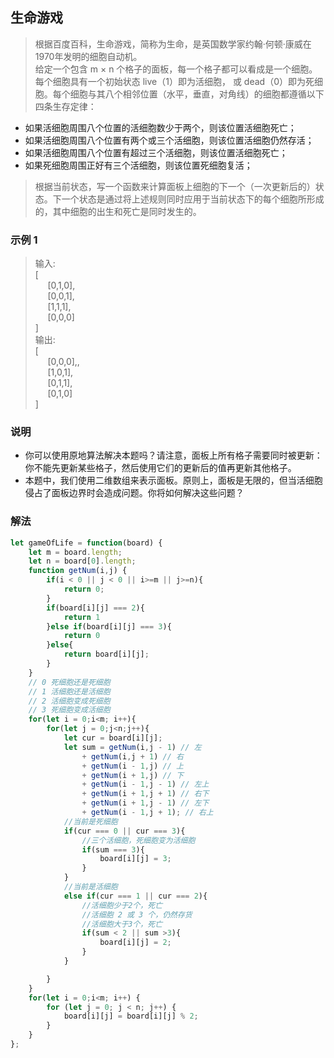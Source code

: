 
## 生命游戏
> 根据百度百科，生命游戏，简称为生命，是英国数学家约翰·何顿·康威在1970年发明的细胞自动机。       
> 给定一个包含 m × n 个格子的面板，每一个格子都可以看成是一个细胞。每个细胞具有一个初始状态 live（1）即为活细胞， 或 dead（0）即为死细胞。每个细胞与其八个相邻位置（水平，垂直，对角线）的细胞都遵循以下四条生存定律：      
+ 如果活细胞周围八个位置的活细胞数少于两个，则该位置活细胞死亡；
+ 如果活细胞周围八个位置有两个或三个活细胞，则该位置活细胞仍然存活；
+ 如果活细胞周围八个位置有超过三个活细胞，则该位置活细胞死亡；
+ 如果死细胞周围正好有三个活细胞，则该位置死细胞复活；
> 根据当前状态，写一个函数来计算面板上细胞的下一个（一次更新后的）状态。下一个状态是通过将上述规则同时应用于当前状态下的每个细胞所形成的，其中细胞的出生和死亡是同时发生的。     


### 示例 1
> 输入:       
> [         
> &nbsp;&nbsp;&nbsp;&nbsp;   [0,1,0],           
> &nbsp;&nbsp;&nbsp;&nbsp;   [0,0,1],           
> &nbsp;&nbsp;&nbsp;&nbsp;   [1,1,1],           
> &nbsp;&nbsp;&nbsp;&nbsp;   [0,0,0]            
>  ]        
> 输出:               
> [         
> &nbsp;&nbsp;&nbsp;&nbsp;   [0,0,0],,           
> &nbsp;&nbsp;&nbsp;&nbsp;   [1,0,1],           
> &nbsp;&nbsp;&nbsp;&nbsp;   [0,1,1],           
> &nbsp;&nbsp;&nbsp;&nbsp;   [0,1,0]            
>  ]        



### 说明
+ 你可以使用原地算法解决本题吗？请注意，面板上所有格子需要同时被更新：你不能先更新某些格子，然后使用它们的更新后的值再更新其他格子。
+ 本题中，我们使用二维数组来表示面板。原则上，面板是无限的，但当活细胞侵占了面板边界时会造成问题。你将如何解决这些问题？

### 解法
```javascript 1.8
let gameOfLife = function(board) {
    let m = board.length;
    let n = board[0].length;
    function getNum(i,j) {
        if(i < 0 || j < 0 || i>=m || j>=n){
            return 0;
        }
        if(board[i][j] === 2){
            return 1
        }else if(board[i][j] === 3){
            return 0
        }else{
            return board[i][j];
        }
    }
    // 0 死细胞还是死细胞
    // 1 活细胞还是活细胞
    // 2 活细胞变成死细胞
    // 3 死细胞变成活细胞
    for(let i = 0;i<m; i++){
        for(let j = 0;j<n;j++){
            let cur = board[i][j];
            let sum = getNum(i,j - 1) // 左
                + getNum(i,j + 1) // 右
                + getNum(i - 1,j) // 上
                + getNum(i + 1,j) // 下
                + getNum(i - 1,j - 1) // 左上
                + getNum(i + 1,j + 1) // 右下
                + getNum(i + 1,j - 1) // 左下
                + getNum(i - 1,j + 1); // 右上
            //当前是死细胞
            if(cur === 0 || cur === 3){
                //三个活细胞，死细胞变为活细胞
                if(sum === 3){
                    board[i][j] = 3;
                }
            }
            //当前是活细胞
            else if(cur === 1 || cur === 2){
                //活细胞少于2个，死亡
                //活细胞 2 或 3 个，仍然存货
                //活细胞大于3个，死亡
                if(sum < 2 || sum >3){
                    board[i][j] = 2;
                }
            }

        }
    }
    for(let i = 0;i<m; i++) {
        for (let j = 0; j < n; j++) {
            board[i][j] = board[i][j] % 2;
        }
    }
};
```